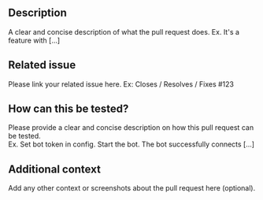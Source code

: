 ## Description

A clear and concise description of what the pull request does. Ex. It's a feature with [...]

## Related issue

Please link your related issue here. Ex:
Closes / Resolves / Fixes #123

## How can this be tested?

Please provide a clear and concise description on how this pull request can be tested.  
Ex. Set bot token in config. Start the bot. The bot successfully connects [...]

## Additional context

Add any other context or screenshots about the pull request here (optional).

